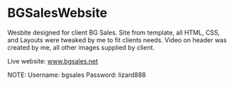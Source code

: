 # BGSalesWebsite
Wesbite designed for client BG Sales.  Site from template, all HTML, CSS, and Layouts were tweaked by me to fit clients needs.  Video on header was created by me, all other images supplied by client.

Live website:  www.bgsales.net

NOTE: 
Username: bgsales
Password: lizard888
